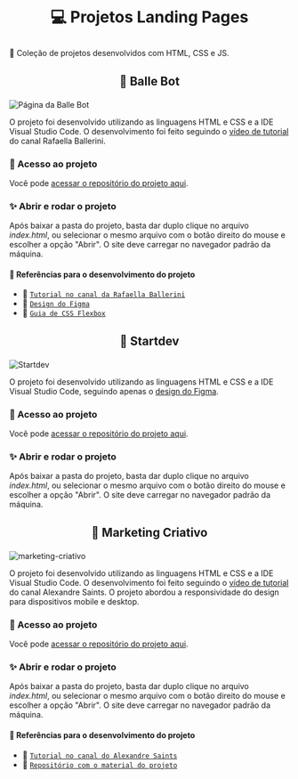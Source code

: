 # <p align="center"> :computer: Projetos Landing Pages </p>

:small_blue_diamond: Coleção de projetos desenvolvidos com HTML, CSS e JS.

## <p align="center"> :round_pushpin: Balle Bot </p>

![Página da Balle Bot](https://user-images.githubusercontent.com/61024005/214605389-8e23cdba-a79f-46cf-bb37-78a314fc5418.jpg)

O projeto foi desenvolvido utilizando as linguagens HTML e CSS e a IDE Visual Studio Code. O desenvolvimento foi feito seguindo o <a href="https://youtu.be/llF6vD-RljE">vídeo de tutorial</a> do canal Rafaella Ballerini.

### :open_file_folder: Acesso ao projeto

Você pode <a href="https://github.com/Juliana-Ferreira/landing-pages/tree/main/Balle%20Bot">acessar o repositório do projeto aqui</a>.

### :sparkles: Abrir e rodar o projeto

Após baixar a pasta do projeto, basta dar duplo clique no arquivo <em>index.html</em>, ou selecionar o mesmo arquivo com o botão direito do mouse e escolher a opção "Abrir". O site deve carregar no navegador padrão da máquina.

#### :book: Referências para o desenvolvimento do projeto

- :link: <a href="https://youtu.be/llF6vD-RljE">``Tutorial no canal da Rafaella Ballerini``</a>
- :link: <a href="https://www.figma.com/file/myqP66iQwzjwjrIAJyyrip/BalleBot?node-id=0%3A1&t=kyQY67qVUWdcNcxs-0">``Design do Figma``</a>
- :link: <a href="https://css-tricks.com/snippets/css/a-guide-to-flexbox/">``Guia de CSS Flexbox``</a>

## <p align="center"> :round_pushpin: Startdev </p>

![Startdev](https://user-images.githubusercontent.com/61024005/215171662-721ffaa6-8ffa-4de4-9b40-14de4f98f31d.gif)

O projeto foi desenvolvido utilizando as linguagens HTML e CSS e a IDE Visual Studio Code, seguindo apenas o <a href="https://www.figma.com/file/4aC1l2st0VTqN97YTP13Xd/startdev?node-id=0%3A1&t=49kzvNelGGuhL5y0-0">design do Figma</a>.

### :open_file_folder: Acesso ao projeto

Você pode <a href="https://github.com/Juliana-Ferreira/landing-pages/tree/main/Startdev">acessar o repositório do projeto aqui</a>.

### :sparkles: Abrir e rodar o projeto

Após baixar a pasta do projeto, basta dar duplo clique no arquivo <em>index.html</em>, ou selecionar o mesmo arquivo com o botão direito do mouse e escolher a opção "Abrir". O site deve carregar no navegador padrão da máquina.

## <p align="center"> :round_pushpin: Marketing Criativo </p>

![marketing-criativo](https://user-images.githubusercontent.com/61024005/215850868-1837c41b-aa21-4927-843a-4603d76575f6.jpg)

O projeto foi desenvolvido utilizando as linguagens HTML e CSS e a IDE Visual Studio Code. O desenvolvimento foi feito seguindo o <a href="https://youtu.be/edDCEK5QWE8">vídeo de tutorial</a> do canal Alexandre Saints. O projeto abordou a responsividade do design para dispositivos mobile e desktop.

### :open_file_folder: Acesso ao projeto

Você pode <a href="https://github.com/Juliana-Ferreira/landing-pages/tree/main/Marketing%20Criativo">acessar o repositório do projeto aqui</a>.

### :sparkles: Abrir e rodar o projeto

Após baixar a pasta do projeto, basta dar duplo clique no arquivo <em>index.html</em>, ou selecionar o mesmo arquivo com o botão direito do mouse e escolher a opção "Abrir". O site deve carregar no navegador padrão da máquina.

#### :book: Referências para o desenvolvimento do projeto

- :link: <a href="https://youtu.be/edDCEK5QWE8">``Tutorial no canal do Alexandre Saints``</a>
- :link: <a href="https://github.com/alexandresaints/landing-page-tutorial">``Repositório com o material do projeto``</a>
